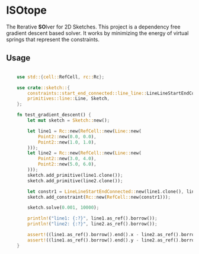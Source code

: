 # ISOtope

The **I**terative **SO**lver for 2D Sketches. This project is a dependency free gradient descent based solver. It works by minimizing the energy of virtual springs that represent the constraints.

## Usage

```rust

    use std::{cell::RefCell, rc::Rc};

    use crate::sketch::{
        constraints::start_end_connected::line_line::LineLineStartEndConnected, point2::Point2,
        primitives::line::Line, Sketch,
    };

    fn test_gradient_descent() {
        let mut sketch = Sketch::new();

        let line1 = Rc::new(RefCell::new(Line::new(
            Point2::new(0.0, 0.0),
            Point2::new(1.0, 1.0),
        )));
        let line2 = Rc::new(RefCell::new(Line::new(
            Point2::new(3.0, 4.0),
            Point2::new(5.0, 6.0),
        )));
        sketch.add_primitive(line1.clone());
        sketch.add_primitive(line2.clone());

        let constr1 = LineLineStartEndConnected::new(line1.clone(), line2.clone());
        sketch.add_constraint(Rc::new(RefCell::new(constr1)));

        sketch.solve(0.001, 10000);

        println!("line1: {:?}", line1.as_ref().borrow());
        println!("line2: {:?}", line2.as_ref().borrow());

        assert!((line1.as_ref().borrow().end().x - line2.as_ref().borrow().start().x).abs() < 1e-6);
        assert!((line1.as_ref().borrow().end().y - line2.as_ref().borrow().start().y).abs() < 1e-6);
    }

```


